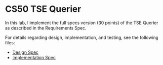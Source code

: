 
# CS50 TSE Querier

In this lab, I implement the full specs version (30 points) of the TSE Querier as described in the Requirements Spec.

For details regarding design, implementation, and testing, see the following files:
- [Design Spec](DESIGN.md)
- [Implementation Spec](IMPLEMENTATION.md)
